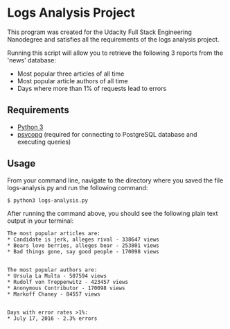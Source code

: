 # Logs Analysis Project

This program was created for the Udacity Full Stack Engineering Nanodegree and satisfies all the requirements of the logs analysis project.

Running this script will allow you to retrieve the following 3 reports from the 'news' database:

- Most popular three articles of all time
- Most popular article authors of all time
- Days where more than 1% of requests lead to errors

## Requirements

- [Python 3](https://www.python.org/downloads/)
- [psycopg](http://initd.org/psycopg/) (required for connecting to PostgreSQL database and executing queries)

## Usage

From your command line, navigate to the directory where you saved the file logs-analysis.py and run the following command:

`$ python3 logs-analysis.py`

After running the command above, you should see the following plain text output in your terminal:

```text
The most popular articles are:
* Candidate is jerk, alleges rival - 338647 views
* Bears love berries, alleges bear - 253801 views
* Bad things gone, say good people - 170098 views


The most popular authors are:
* Ursula La Multa - 507594 views
* Rudolf von Treppenwitz - 423457 views
* Anonymous Contributor - 170098 views
* Markoff Chaney - 84557 views


Days with error rates >1%:
* July 17, 2016 - 2.3% errors
```